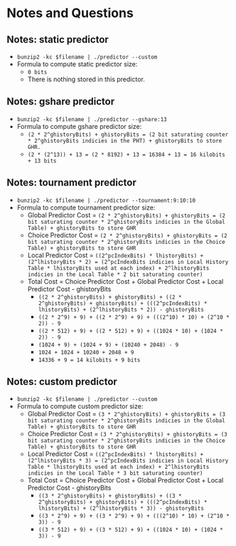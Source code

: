 # Notes and Questions

## Notes: static predictor

* `bunzip2 -kc $filename | ./predictor --custom`
* Formula to compute static predictor size:
  * `0 bits`
  * There is nothing stored in this predictor.

## Notes: gshare predictor

* `bunzip2 -kc $filename | ./predictor --gshare:13`
* Formula to compute gshare predictor size:
  * `(2 * 2^ghistoryBits) + ghistoryBits = (2 bit saturating counter * 2^ghistoryBits indicies in the PHT) + ghistoryBits to store GHR.`
  * `(2 * (2^13)) + 13 = (2 * 8192) + 13 = 16384 + 13 = 16 kilobits + 13 bits`

## Notes: tournament predictor

* `bunzip2 -kc $filename | ./predictor --tournament:9:10:10`
* Formula to compute tournament predictor size:
  * Global Predictor Cost = `(2 * 2^ghistoryBits) + ghistoryBits = (2 bit saturating counter * 2^ghistoryBits indicies in the Global Table) + ghistoryBits to store GHR`
  * Choice Predictor Cost = `(2 * 2^ghistoryBits) + ghistoryBits = (2 bit saturating counter * 2^ghistoryBits indicies in the Choice Table) + ghistoryBits to store GHR`
  * Local Predictor Cost = `((2^pcIndexBits) * lhistoryBits) + (2^lhistoryBits * 2) = (2^pcIndexBits indicies in Local History Table * lhistoryBits used at each index) + 2^lhistoryBits indicies in the Local Table * 2 bit saturating counter)`
  * Total Cost = Choice Predictor Cost + Global Predictor Cost + Local Predictor Cost - ghistoryBits
    * `((2 * 2^ghistoryBits) + ghistoryBits) + ((2 * 2^ghistoryBits) + ghistoryBits) + (((2^pcIndexBits) * lhistoryBits) + (2^lhistoryBits * 2)) - ghistoryBits`
    * `((2 * 2^9) + 9) + ((2 * 2^9) + 9) + (((2^10) * 10) + (2^10 * 2)) - 9`
    * `((2 * 512) + 9) + ((2 * 512) + 9) + ((1024 * 10) + (1024 * 2)) - 9`
    * `(1024 + 9) + (1024 + 9) + (10240 + 2048) - 9`
    * `1024 + 1024 + 10240 + 2048 + 9`
    * `14336 + 9 = 14 kilobits + 9 bits`

## Notes: custom predictor

* `bunzip2 -kc $filename | ./predictor --custom`
* Formula to compute custom predictor size:
  * Global Predictor Cost = `(3 * 2^ghistoryBits) + ghistoryBits = (3 bit saturating counter * 2^ghistoryBits indicies in the Global Table) + ghistoryBits to store GHR`
  * Choice Predictor Cost = `(3 * 2^ghistoryBits) + ghistoryBits = (3 bit saturating counter * 2^ghistoryBits indicies in the Choice Table) + ghistoryBits to store GHR`
  * Local Predictor Cost = `((2^pcIndexBits) * lhistoryBits) + (2^lhistoryBits * 3) = (2^pcIndexBits indicies in Local History Table * lhistoryBits used at each index) + 2^lhistoryBits indicies in the Local Table * 3 bit saturating counter)`
  * Total Cost = Choice Predictor Cost + Global Predictor Cost + Local Predictor Cost - ghistoryBits
    * `((3 * 2^ghistoryBits) + ghistoryBits) + ((3 * 2^ghistoryBits) + ghistoryBits) + (((2^pcIndexBits) * lhistoryBits) + (2^lhistoryBits * 3)) - ghistoryBits`
    * `((3 * 2^9) + 9) + ((3 * 2^9) + 9) + (((2^10) * 10) + (2^10 * 3)) - 9`
    * `((3 * 512) + 9) + ((3 * 512) + 9) + ((1024 * 10) + (1024 * 3)) - 9`